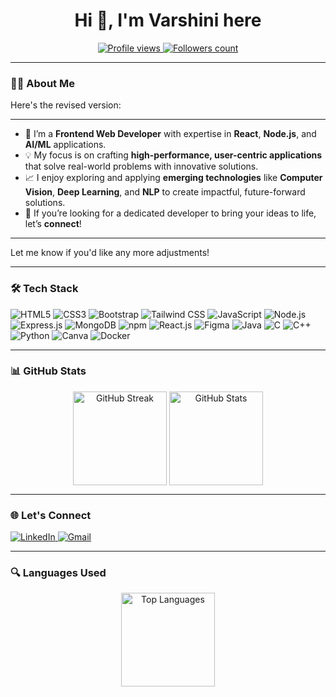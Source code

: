 <h1 align="center">Hi 👋, I'm Varshini here</h1>

<p align="center">
    <a href="https://github.com/AlaguVarshini118">
        <img src="https://komarev.com/ghpvc/?username=khomathi1085&label=Profile%20views&color=0e75b6&style=flat" alt="Profile views" />
    </a>
    <a href="https://github.com/AlaguVarshini118?tab=followers">
        <img src="https://img.shields.io/github/followers/AlaguVarshini118?label=Followers&style=social" alt="Followers count">
    </a>
</p>

---

### 👩‍💻 About Me

Here's the revised version:

---

- 🔭 I’m a **Frontend Web Developer** with expertise in **React**, **Node.js**, and **AI/ML** applications.  
- 💡 My focus is on crafting **high-performance, user-centric applications** that solve real-world problems with innovative solutions.  
- 📈 I enjoy exploring and applying **emerging technologies** like **Computer Vision**, **Deep Learning**, and **NLP** to create impactful, future-forward solutions.  
- 🤝 If you’re looking for a dedicated developer to bring your ideas to life, let’s **connect**!

---

Let me know if you'd like any more adjustments!

---

### 🛠️ Tech Stack

<p>
    <img src="https://img.shields.io/badge/HTML5-E34F26?style=for-the-badge&logo=html5&logoColor=white" alt="HTML5" />
    <img src="https://img.shields.io/badge/CSS3-1572B6?style=for-the-badge&logo=css3&logoColor=white" alt="CSS3" />
    <img src="https://img.shields.io/badge/Kubernetes-563D7C?style=for-the-badge&logo=bootstrap&logoColor=white" alt="Bootstrap" />
    <img src="https://img.shields.io/badge/Tailwind_CSS-38B2AC?style=for-the-badge&logo=tailwind-css&logoColor=white" alt="Tailwind CSS" />
    <img src="https://img.shields.io/badge/JavaScript-323330?style=for-the-badge&logo=javascript&logoColor=F7DF1E" alt="JavaScript" />
    <img src="https://img.shields.io/badge/Node.js-339933?style=for-the-badge&logo=nodedotjs&logoColor=white" alt="Node.js" />
    <img src="https://img.shields.io/badge/Express.js-000000?style=for-the-badge&logo=express&logoColor=white" alt="Express.js" />
    <img src="https://img.shields.io/badge/MongoDB-4EA94B?style=for-the-badge&logo=mongodb&logoColor=white" alt="MongoDB" />
    <img src="https://img.shields.io/badge/SQL-CB3837?style=for-the-badge&logo=npm&logoColor=white" alt="npm" />
    <img src="https://img.shields.io/badge/React-20232A?style=for-the-badge&logo=react&logoColor=61DAFB" alt="React.js" />
    <img src="https://img.shields.io/badge/Figma-F24E1E?style=for-the-badge&logo=figma&logoColor=white" alt="Figma" />
    <img src="https://img.shields.io/badge/Java-ED8B00?style=for-the-badge&logo=java&logoColor=white" alt="Java" />
    <img src="https://img.shields.io/badge/C-00599C?style=for-the-badge&logo=c&logoColor=white" alt="C" />
    <img src="https://img.shields.io/badge/C++-00599C?style=for-the-badge&logo=cplusplus&logoColor=white" alt="C++" />
    <img src="https://img.shields.io/badge/Python-3776AB?style=for-the-badge&logo=python&logoColor=white" alt="Python" />
    <img src="https://img.shields.io/badge/Canva-00C4CC?style=for-the-badge&logo=canva&logoColor=white" alt="Canva" />
     <img src="https://img.shields.io/badge/Docker-339933?style=for-the-badge&logo=Docker&logoColor=white" alt="Docker" />
</p>

---

### 📊 GitHub Stats

<p align="center">
   <img align="center" src="https://github-readme-streak-stats.herokuapp.com/?user=AlaguVarshini118&theme=radical" alt="GitHub Streak" height="150"/>
   <img align="center" src="https://github-readme-stats.vercel.app/api?username=AlaguVarshini118&show_icons=true&theme=radical" alt="GitHub Stats" height="150" />
</p>

---

### 🌐 Let's Connect

<p>
    <a href="https://www.linkedin.com/in/alagu-varshini-877781249/" target="_blank">
        <img src="https://img.shields.io/badge/LinkedIn-0077B5?style=for-the-badge&logo=linkedin&logoColor=white" alt="LinkedIn" />
    </a>
    <a href="mailto:varshukumar118@gmail.com">
        <img src="https://img.shields.io/badge/Gmail-D14836?style=for-the-badge&logo=gmail&logoColor=white" alt="Gmail" />
    </a>
</p>

---

### 🔍 Languages Used

<p align="center">
   <img align="center" src="https://github-readme-stats.vercel.app/api/top-langs/?username=AlaguVarshini118&layout=compact&theme=radical" alt="Top Languages" height="150"/>
</p>
